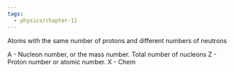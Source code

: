```yaml
---
tags:
  - physics/chapter-11
---
```

Atoms with the same number of protons and different numbers of neutrons

A - Nucleon number, or the mass number. Total number of nucleons
Z - Proton number or atomic number. 
X - Chem